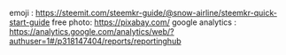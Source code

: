 emoji : https://steemit.com/steemkr-guide/@snow-airline/steemkr-quick-start-guide
free photo: https://pixabay.com/
google analytics : https://analytics.google.com/analytics/web/?authuser=1#/p318147404/reports/reportinghub
